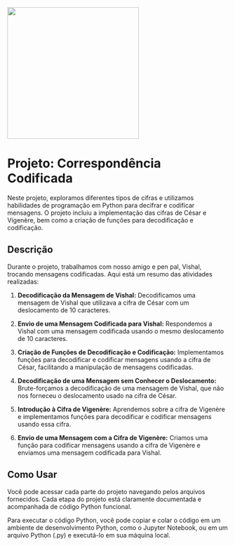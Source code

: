 <img src="https://github.com/hugo4s/coded_correspondence_python/assets/140451515/611eeabf-c0b8-4caa-9a57-30dee6e0acca" width="300">



# Projeto: Correspondência Codificada

Neste projeto, exploramos diferentes tipos de cifras e utilizamos habilidades de programação em Python para decifrar e codificar mensagens. O projeto incluiu a implementação das cifras de César e Vigenère, bem como a criação de funções para decodificação e codificação.

## Descrição

Durante o projeto, trabalhamos com nosso amigo e pen pal, Vishal, trocando mensagens codificadas. Aqui está um resumo das atividades realizadas:

1. **Decodificação da Mensagem de Vishal:** Decodificamos uma mensagem de Vishal que utilizava a cifra de César com um deslocamento de 10 caracteres.

2. **Envio de uma Mensagem Codificada para Vishal:** Respondemos a Vishal com uma mensagem codificada usando o mesmo deslocamento de 10 caracteres.

3. **Criação de Funções de Decodificação e Codificação:** Implementamos funções para decodificar e codificar mensagens usando a cifra de César, facilitando a manipulação de mensagens codificadas.

4. **Decodificação de uma Mensagem sem Conhecer o Deslocamento:** Brute-forçamos a decodificação de uma mensagem de Vishal, que não nos forneceu o deslocamento usado na cifra de César.

5. **Introdução à Cifra de Vigenère:** Aprendemos sobre a cifra de Vigenère e implementamos funções para decodificar e codificar mensagens usando essa cifra.

6. **Envio de uma Mensagem com a Cifra de Vigenère:** Criamos uma função para codificar mensagens usando a cifra de Vigenère e enviamos uma mensagem codificada para Vishal.

## Como Usar

Você pode acessar cada parte do projeto navegando pelos arquivos fornecidos. Cada etapa do projeto está claramente documentada e acompanhada de código Python funcional.

Para executar o código Python, você pode copiar e colar o código em um ambiente de desenvolvimento Python, como o Jupyter Notebook, ou em um arquivo Python (.py) e executá-lo em sua máquina local.
